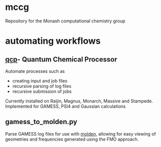 # mccg
Repository for the Monash computational chemistry group

# automating workflows
## [qcp](https://github.com/tommason14/qcp)- Quantum Chemical Processor
Automate processes such as 
- creating input and job files
- recursive parsing of log files
- recursive submission of jobs 

Currently installed on Raijin, Magnus, Monarch, Massive and Stampede. Implemented for GAMESS, PSI4 and Gaussian calculations

## gamess_to_molden.py
Parse GAMESS log files for use with [molden](http://cheminf.cmbi.ru.nl/molden/), allowing for easy viewing of geometries and frequencies generated using the FMO approach.

